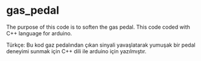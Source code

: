 # gas_pedal
The purpose of this code is to soften the gas pedal. This code coded with C++ language for arduino. 

Türkçe: Bu kod gaz pedalından çıkan sinyali yavaşlatarak yumuşak bir pedal deneyimi sunmak için C++ dili ile arduino için yazılmıştır.
